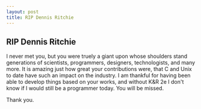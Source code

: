 ```yaml
---
layout: post
title: RIP Dennis Ritchie
---
```


<h2 class="post_title">RIP Dennis Ritchie</h2>

I never met you, but you were truely a giant upon whose shoulders stand generations of scientists, programmers, 
designers, technologists, and many more. It is amazing just how great your contributions were, that C and Unix to 
date have such an impact on the industry. I am thankful for having been able to develop things based on your works, 
and without K&R 2e I don't know if I would still be a programmer today. You will be missed.

Thank you.